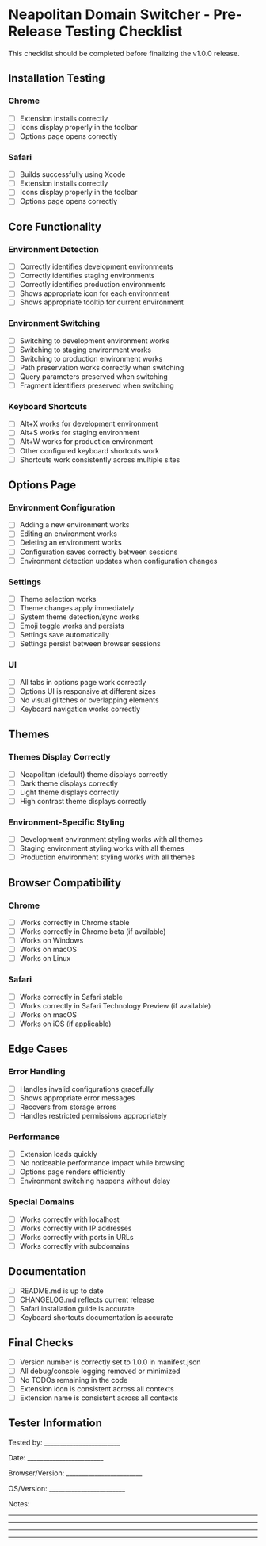 # Neapolitan Domain Switcher - Pre-Release Testing Checklist

This checklist should be completed before finalizing the v1.0.0 release.

## Installation Testing

### Chrome
- [ ] Extension installs correctly
- [ ] Icons display properly in the toolbar
- [ ] Options page opens correctly

### Safari
- [ ] Builds successfully using Xcode
- [ ] Extension installs correctly
- [ ] Icons display properly in the toolbar
- [ ] Options page opens correctly

## Core Functionality

### Environment Detection
- [ ] Correctly identifies development environments
- [ ] Correctly identifies staging environments
- [ ] Correctly identifies production environments
- [ ] Shows appropriate icon for each environment
- [ ] Shows appropriate tooltip for current environment

### Environment Switching
- [ ] Switching to development environment works
- [ ] Switching to staging environment works
- [ ] Switching to production environment works
- [ ] Path preservation works correctly when switching
- [ ] Query parameters preserved when switching
- [ ] Fragment identifiers preserved when switching

### Keyboard Shortcuts
- [ ] Alt+X works for development environment
- [ ] Alt+S works for staging environment
- [ ] Alt+W works for production environment
- [ ] Other configured keyboard shortcuts work
- [ ] Shortcuts work consistently across multiple sites

## Options Page

### Environment Configuration
- [ ] Adding a new environment works
- [ ] Editing an environment works
- [ ] Deleting an environment works
- [ ] Configuration saves correctly between sessions
- [ ] Environment detection updates when configuration changes

### Settings
- [ ] Theme selection works
- [ ] Theme changes apply immediately
- [ ] System theme detection/sync works
- [ ] Emoji toggle works and persists
- [ ] Settings save automatically
- [ ] Settings persist between browser sessions

### UI
- [ ] All tabs in options page work correctly
- [ ] Options UI is responsive at different sizes
- [ ] No visual glitches or overlapping elements
- [ ] Keyboard navigation works correctly

## Themes

### Themes Display Correctly
- [ ] Neapolitan (default) theme displays correctly
- [ ] Dark theme displays correctly
- [ ] Light theme displays correctly
- [ ] High contrast theme displays correctly

### Environment-Specific Styling
- [ ] Development environment styling works with all themes
- [ ] Staging environment styling works with all themes
- [ ] Production environment styling works with all themes

## Browser Compatibility

### Chrome
- [ ] Works correctly in Chrome stable
- [ ] Works correctly in Chrome beta (if available)
- [ ] Works on Windows
- [ ] Works on macOS
- [ ] Works on Linux

### Safari
- [ ] Works correctly in Safari stable
- [ ] Works correctly in Safari Technology Preview (if available)
- [ ] Works on macOS
- [ ] Works on iOS (if applicable)

## Edge Cases

### Error Handling
- [ ] Handles invalid configurations gracefully
- [ ] Shows appropriate error messages
- [ ] Recovers from storage errors
- [ ] Handles restricted permissions appropriately

### Performance
- [ ] Extension loads quickly
- [ ] No noticeable performance impact while browsing
- [ ] Options page renders efficiently
- [ ] Environment switching happens without delay

### Special Domains
- [ ] Works correctly with localhost
- [ ] Works correctly with IP addresses
- [ ] Works correctly with ports in URLs
- [ ] Works correctly with subdomains

## Documentation

- [ ] README.md is up to date
- [ ] CHANGELOG.md reflects current release
- [ ] Safari installation guide is accurate
- [ ] Keyboard shortcuts documentation is accurate

## Final Checks

- [ ] Version number is correctly set to 1.0.0 in manifest.json
- [ ] All debug/console logging removed or minimized
- [ ] No TODOs remaining in the code
- [ ] Extension icon is consistent across all contexts
- [ ] Extension name is consistent across all contexts

## Tester Information

Tested by: ________________________

Date: ________________________

Browser/Version: ________________________

OS/Version: ________________________

Notes:
_______________________________________________________
_______________________________________________________
_______________________________________________________
_______________________________________________________
